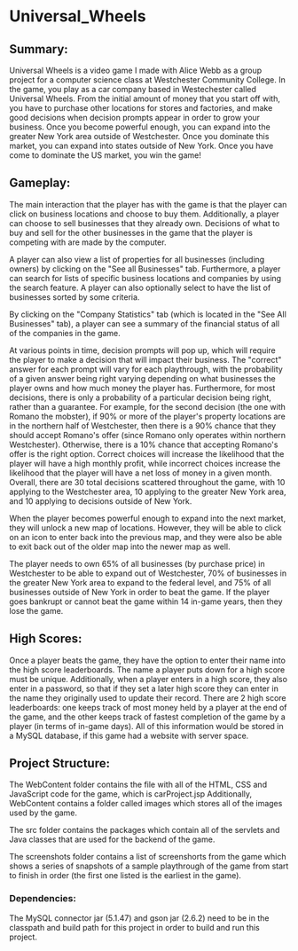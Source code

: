 # Universal_Wheels

## Summary:
Universal Wheels is a video game I made with Alice Webb as a group project for a computer science class at Westchester Community College. In the game, you play as a car company based in Westechester called Universal Wheels. From the initial amount of money that you start off with, you have to purchase other locations for stores and factories, and make good decisions when decision prompts appear in order to grow your business. Once you become powerful enough, you can expand into the greater New York area outside of Westchester. Once you dominate this market, you can expand into states outside of New York. Once you have come to dominate the US market, you win the game!

## Gameplay:
The main interaction that the player has with the game is that the player can click on business locations and choose to buy them. Additionally, a player can choose to sell businesses that they already own. Decisions of what to buy and sell for the other businesses in the game that the player is competing with are made by the computer. 

A player can also view a list of properties for all businesses (including owners) by clicking on the "See all Businesses" tab. Furthermore, a player can search for lists of specific business locations and companies by using the search feature. A player can also optionally select to have the list of businesses sorted by some criteria.

By clicking on the "Company Statistics" tab (which is located in the "See All Businesses" tab), a player can see a summary of the financial status of all of the companies in the game.

At various points in time, decision prompts will pop up, which will require the player to make a decision that will impact their business. The "correct" answer for each prompt will vary for each playthrough, with the probability of a given answer being right varying depending on what businesses the player owns and how much money the player has. Furthermore, for most decisions, there is only a probability of a particular decision being right, rather than a guarantee. For example, for the second decision (the one with Romano the mobster), if 90% or more of the player's property locations are in the northern half of Westchester, then there is a 90% chance that they should accept Romano's offer (since Romano only operates within northern Westchester). Otherwise, there is a 10% chance that accepting Romano's offer is the right option. Correct choices will increase the likelihood that the player will have a high monthly profit, while incorrect choices increase the likelihood that the player will have a net loss of money in a given month. Overall, there are 30 total decisions scattered throughout the game, with 10 applying to the Westchester area, 10 applying to the greater New York area, and 10 applying to decisions outside of New York.

When the player becomes powerful enough to expand into the next market, they will unlock a new map of locations. However, they will be able to click on an icon to enter back into the previous map, and they were also be able to exit back out of the older map into the newer map as well.

The player needs to own 65% of all businesses (by purchase price) in Westchester to be able to expand out of Westchester, 70% of businesses in the greater New York area to expand to the federal level, and 75% of all businesses outside of New York in order to beat the game. If the player goes bankrupt or cannot beat the game within 14 in-game years, then they lose the game.

## High Scores:

Once a player beats the game, they have the option to enter their name into the high score leaderboards. The name a player puts down for a high score must be unique. Additionally, when a player enters in a high score, they also enter in a password, so that if they set a later high score they can enter in the name they originally used to update their record. There are 2 high score leaderboards: one keeps track of most money held by a player at the end of the game, and the other keeps track of fastest completion of the game by a player (in terms of in-game days). All of this information would be stored in a MySQL database, if this game had a website with server space.

## Project Structure:

The WebContent folder contains the file with all of the HTML, CSS and JavaScript code for the game, which is carProject.jsp
Additionally, WebContent contains a folder called images which stores all of the images used by the game.

The src folder contains the packages which contain all of the servlets and Java classes that are used for the backend of the game.

The screenshots folder contains a list of screenshorts from the game which shows a series of snapshots of a sample playthrough of the game from start to finish in order (the first one listed is the earliest in the game). 

### Dependencies:

The MySQL connector jar (5.1.47) and gson jar (2.6.2) need to be in the classpath and build path for this project in order to build and run this project.
